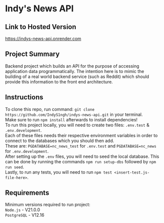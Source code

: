 # Indy's News API
## Link to Hosted Version
https://indys-news-api.onrender.com

## Project Summary
Backend project which builds an API for the purpose of accessing application data programmatically. The intention here is to mimic the building of a real world backend service (such as Reddit) which should provide this information to the front end architecture.

## Instructions
To clone this repo, run command: `git clone https://github.com/IndyS1ngh/indys-news-api.git` in your terminal.\
Make sure to run `npm install` afterwards to install dependencies!\
To run this project locally, you will need to create two files: `.env.test` & `.env.development`.\
Each of these files needs their respective environment variables in order to connect to the databases which you should then add.\
These are: `PGDATABASE=nc_news_test` for `.env.test` and `PGDATABASE=nc_news` for `.env.development`.\
After setting up the `.env` files, you will need to seed the local database. This can be done by running the commands `npm run setup-dbs` followed by `npm run seed`.\
Lastly, to run any tests, you will need to run `npm test <insert-test.js-file-here>`.

## Requirements
Minimum versions required to run project:\
`Node.js` - V21.0.0\
`PostgreSQL` - V12.16
